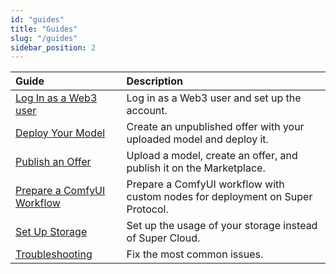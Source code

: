 ```yaml
---
id: "guides"
title: "Guides"
slug: "/guides"
sidebar_position: 2
---
```


| **Guide**                                                         | **Description** |
| :- | :- |
| [Log In as a Web3 user](/marketplace/guides/log-in)               | Log in as a Web3 user and set up the account. |
| [Deploy Your Model](/marketplace/guides/deploy-model)             | Create an unpublished offer with your uploaded model and deploy it. |
| [Publish an Offer](/marketplace/guides/publish-offer)             | Upload a model, create an offer, and publish it on the Marketplace. |
| [Prepare a ComfyUI Workflow](/marketplace/guides/prepare-comfyui) | Prepare a ComfyUI workflow with custom nodes for deployment on Super Protocol. |
| [Set Up Storage](/marketplace/guides/storage)                     | Set up the usage of your storage instead of Super Cloud. |
| [Troubleshooting](/marketplace/guides/troubleshooting)            | Fix the most common issues. |
